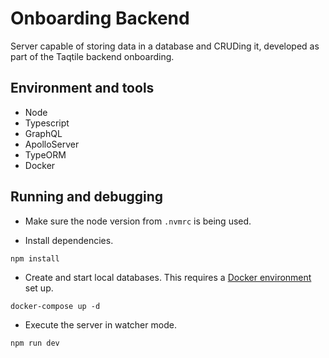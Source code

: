 # Onboarding Backend

Server capable of storing data in a database and CRUDing it, developed as part of the Taqtile backend onboarding.

## Environment and tools

- Node
- Typescript
- GraphQL
- ApolloServer
- TypeORM
- Docker

## Running and debugging

- Make sure the node version from `.nvmrc` is being used.

- Install dependencies.

```
npm install
```

- Create and start local databases. This requires a [Docker environment](https://docs.docker.com/compose/install/) set up.
```
docker-compose up -d
```

- Execute the server in watcher mode.
```
npm run dev
```

